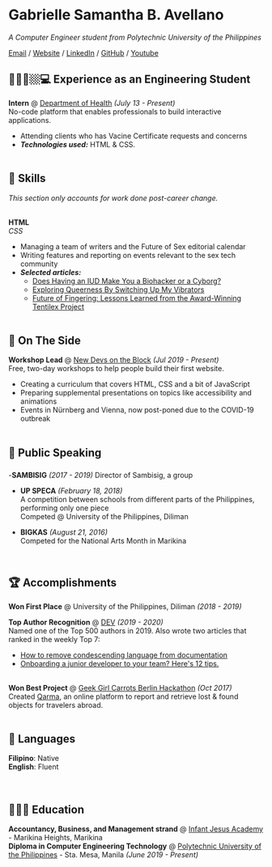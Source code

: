 # Gabrielle Samantha B. Avellano

_A Computer Engineer student from Polytechnic University of the Philippines_ <br>

[Email](gabrielle.avellano@gmail.com) / [Website](https/) / [LinkedIn](https://www.linkedin.com/in/gabrielle-avellano-185042246/) / [GitHub](https://github.com/avellanogab) / [Youtube](https://www.youtube.com/channel/UCM-HqgGge11zzA4gSpUlLGQ)

## 👩👩‍💻🏼‍💻 Experience as an Engineering Student 

**Intern** @ [Department of Health](https://doh.gov.ph/) _(July 13 - Present)_ <br>
No-code platform that enables professionals to build interactive applications.
  - Attending clients who has Vacine Certificate requests and concerns
  - **_Technologies used:_** HTML & CSS.
<br><br>

    
## 🧰 Skills

_This section only accounts for work done post-career change._
<br><br>

**HTML** <br>
*CSS* <br>
  - Managing a team of writers and the Future of Sex editorial calendar
  - Writing features and reporting on events relevant to the sex tech community
  - **_Selected articles:_**
    - [Does Having an IUD Make You a Biohacker or a Cyborg?](https://futureofsex.net/augmentation/does-having-an-iud-make-you-a-biohacker-or-a-cyborg/)
    - [Exploring Queerness By Switching Up My Vibrators](https://futureofsex.net/sex-tech/exploring-queerness-by-switching-up-my-vibrators/)
    - [Future of Fingering: Lessons Learned from the Award-Winning Tentilex Project](https://futureofsex.net/sex-tech/future-of-fingering-lessons-learned-from-the-award-winning-tentilex-project/)
<br><br>



## 📌 On The Side

**Workshop Lead** @ [New Devs on the Block](https://newdevs.org/) _(Jul 2019 - Present)_ <br>
Free, two-day workshops to help people build their first website.
  - Creating a curriculum that covers HTML, CSS and a bit of JavaScript 
  - Preparing supplemental presentations on topics like accessibility and animations
  - Events in Nürnberg and Vienna, now post-poned due to the COVID-19 outbreak 
  <br><br>

  

## 🎤 Public Speaking
    
### 

-**SAMBISIG** _(2017 - 2019)_
Director of Sambisig, a group 

- **UP SPECA** _(February 18, 2018)_ <br>
A competition between schools from different parts of the Philippines, performing only one piece
<br> Competed @ University of the Philippines, Diliman <br>

- **BIGKAS** _(August 21, 2016)_
<br> Competed for the National Arts Month in Marikina <br>
<br>

  
## 🏆 Accomplishments

**Won First Place** @ University of the Philippines, Diliman _(2018 - 2019)_ 

**Top Author Recognition** @ [DEV](https://dev.to/) _(2019 - 2020)_ <br>
Named one of the Top 500 authors in 2019. Also wrote two articles that ranked in the weekly Top 7:
  - [How to remove condescending language from documentation](https://dev.to/meeshkan/how-to-remove-condescending-language-from-documentation-4a5p)
  - [Onboarding a junior developer to your team? Here's 12 tips.](https://dev.to/carolstran/onboarding-a-junior-developer-to-your-team-here-s-12-tips-4g3a)
<br><br>

**Won Best Project** @ [Geek Girl Carrots Berlin Hackathon](http://www.hacklikeagirl.co/) _(Oct 2017)_<br>
Created [Qarma](https://github.com/lcorr8/qarma), an online platform to report and retrieve lost & found objects for travelers abroad.
<br><br>

## 💬 Languages

**Filipino**: Native <br> 
**English**: Fluent <br>
<br><br>

## 👩🏼‍🎓 Education

**Accountancy, Business, and Management strand** @
[Infant Jesus Academy](https://www.ija.edu.ph/) - Marikina Heights, Marikina <br>
**Diploma in Computer Engineering Technology** @
[Polytechnic University of the Philippines](https://www.pup.edu.ph/) - Sta. Mesa, Manila _(June 2019 - Present)_
